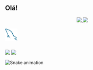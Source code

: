 ## Olá!
<div align="center">
  <a href="https://github.com/weldesfernandes/weldesfernandes">
  <img height="160em" src="https://github-readme-stats.vercel.app/api?username=weldesfernandes&show_icons=true&theme=dark&include_all_commits=true&count_private=true"/>
  <img height="160em" src="https://github-readme-stats.vercel.app/api/top-langs/?username=weldesfernandes&layout=compact&langs_count=7&theme=dark"/>
</div>
<div style="display: inline_block"><br>
  <img align="center" alt="weldes-mysql" height="40" width="40" src="https://raw.githubusercontent.com/devicons/devicon/master/icons/mysql/mysql-original.svg">
</div>
  
  ##
 
<div> 
    <a href = "mailto:weldesfernandes@gmail.com"><img src="https://img.shields.io/badge/-Gmail-%23333?style=for-the-badge&logo=gmail&logoColor=white" target="_blank"></a>
  <a href="https://www.linkedin.com/in/weldes-fernandes-a79016135" target="_blank"><img src="https://img.shields.io/badge/-LinkedIn-%230077B5?style=for-the-badge&logo=linkedin&logoColor=white" target="_blank"></a> 

  ![Snake animation](https://github.com/weldesfernandes/weldesfernandes/blob/output/github-contribution-grid-snake.svg)
 
</div>
